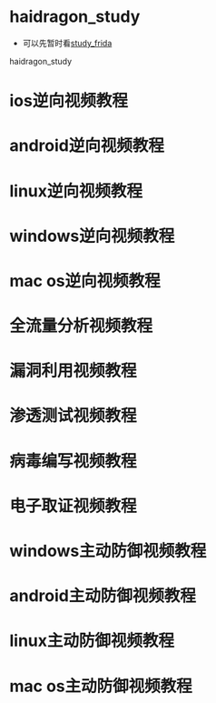 # haidragon_study
* 可以先暂时看[study_frida](https://github.com/haidragon/study_frida)

haidragon_study
# ios逆向视频教程
# android逆向视频教程
# linux逆向视频教程
# windows逆向视频教程
# mac os逆向视频教程
# 全流量分析视频教程
# 漏洞利用视频教程
# 渗透测试视频教程
# 病毒编写视频教程
# 电子取证视频教程
# windows主动防御视频教程
# android主动防御视频教程
# linux主动防御视频教程
# mac os主动防御视频教程
